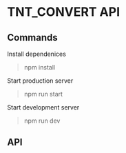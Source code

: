# TNT_CONVERT API

## Commands

Install dependenices

> npm install

Start production server

> npm run start

Start development server

> npm run dev

## API

